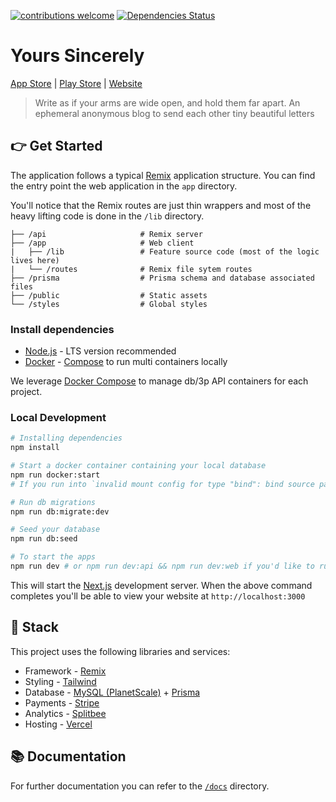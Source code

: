 [![contributions welcome](https://img.shields.io/badge/contributions-welcome-brightgreen.svg?style=flat)](https://github.com/kyh/yours-sincerely/issues)
[![Dependencies Status](https://david-dm.org/kyh/yours-sincerely/status.svg)](https://david-dm.org/kyh/yours-sincerely)

# Yours Sincerely

[App Store](https://apps.apple.com/ag/app/yours-sincerely/id1510472230) | [Play Store](https://play.google.com/store/apps/details?id=com.kyh.yourssincerely) | [Website](https://yourssincerely.org/)

> Write as if your arms are wide open, and hold them far apart. An ephemeral anonymous blog to send each other tiny beautiful letters

## 👉 Get Started

The application follows a typical [Remix](https://remix.run/docs/en/v1/tutorials/blog) application structure. You can find the entry point the web application in the `app` directory.

You'll notice that the Remix routes are just thin wrappers and most of the heavy lifting code is done in the `/lib` directory.

```
├── /api                     # Remix server
├── /app                     # Web client
|   ├── /lib                 # Feature source code (most of the logic lives here)
|   └── /routes              # Remix file sytem routes
├── /prisma                  # Prisma schema and database associated files
├── /public                  # Static assets
└── /styles                  # Global styles
```

### Install dependencies

- [Node.js](https://nodejs.org/en/) - LTS version recommended
- [Docker](https://www.docker.com/get-started) - [Compose](https://docs.docker.com/compose/) to run multi containers locally

We leverage [Docker Compose](https://docs.docker.com/compose/overview/) to manage db/3p API containers for each project.

### Local Development

```sh
# Installing dependencies
npm install

# Start a docker container containing your local database
npm run docker:start
# If you run into `invalid mount config for type "bind": bind source path does not exist: /db` error, you need to create a db folder - `mkdir db`

# Run db migrations
npm run db:migrate:dev

# Seed your database
npm run db:seed

# To start the apps
npm run dev # or npm run dev:api && npm run dev:web if you'd like to run them independently
```

This will start the [Next.js](https://nextjs.org/) development server. When the above command completes you'll be able to view your website at `http://localhost:3000`

## 🥞 Stack

This project uses the following libraries and services:

- Framework - [Remix](https://remix.run)
- Styling - [Tailwind](https://tailwindcss.com)
- Database - [MySQL (PlanetScale)](https://planetscale.com/) + [Prisma](https://www.prisma.io/)
- Payments - [Stripe](https://stripe.com)
- Analytics - [Splitbee](https://splitbee.io/)
- Hosting - [Vercel](https://vercel.com)

## 📚 Documentation

For further documentation you can refer to the [`/docs`](/docs) directory.
